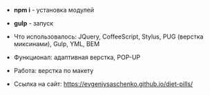 * **npm i** - установка модулей
* **gulp** - запуск

* Что использовалось: JQuery, CoffeeScript, Stylus, PUG (верстка миксинами), Gulp, YML, BEM
* Функционал: адаптивная верстка, POP-UP
* Работа: верстка по макету
* Ссылка на сайт: https://evgeniysaschenko.github.io/diet-pills/